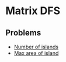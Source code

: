 # Matrix DFS

## Problems

- [Number of islands](./001_number_of_islands)
- [Max area of island](./002_max_area_of_island)
